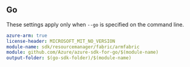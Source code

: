 ## Go

These settings apply only when `--go` is specified on the command line.

```yaml $(go) && $(track2)
azure-arm: true
license-header: MICROSOFT_MIT_NO_VERSION
module-name: sdk/resourcemanager/fabric/armfabric
module: github.com/Azure/azure-sdk-for-go/$(module-name)
output-folder: $(go-sdk-folder)/$(module-name)
```